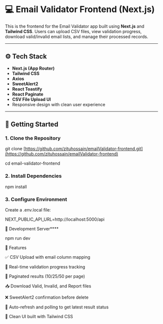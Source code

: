 # 💻 Email Validator Frontend (Next.js)

This is the frontend for the Email Validator app built using **Next.js** and **Tailwind CSS**. Users can upload CSV files, view validation progress, download valid/invalid email lists, and manage their processed records.

---

## ⚙️ Tech Stack

- **Next.js (App Router)**
- **Tailwind CSS**
- **Axios**
- **SweetAlert2**
- **React Toastify**
- **React Paginate**
- **CSV File Upload UI**
- Responsive design with clean user experience

---

## 🚀 Getting Started

### 1. Clone the Repository

git clone [https://github.com/zituhossain/emailValidator-frontend.git](https://github.com/zituhossain/emailValidator-frontend)

cd email-validator-frontend


### 2. Install Dependencies

npm install

### 3. Configure Environment

Create a .env.local file:

NEXT_PUBLIC_API_URL=http://localhost:5000/api


🧪 Development Server****

npm run dev



🧾 Features

✅ CSV Upload with email column mapping

🚦 Real-time validation progress tracking

📄 Paginated results (10/25/50 per page)

📥 Download Valid, Invalid, and Report files

❌ SweetAlert2 confirmation before delete

🔁 Auto-refresh and polling to get latest result status

🌙 Clean UI built with Tailwind CSS
